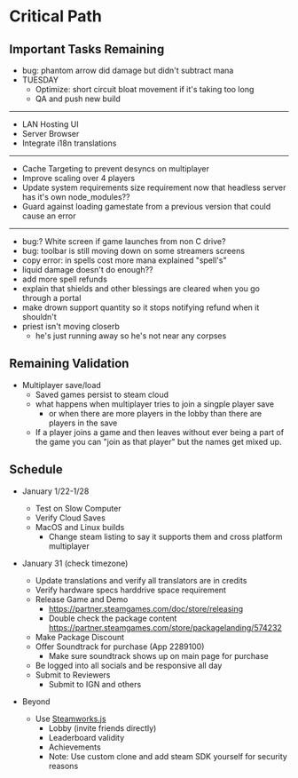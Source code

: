 
# Critical Path
## Important Tasks Remaining
- bug: phantom arrow did damage but didn't subtract mana
- TUESDAY
    - Optimize: short circuit bloat movement if it's taking too long
    - QA and push new build
---
- LAN Hosting UI
- Server Browser
- Integrate i18n translations
---
- Cache Targeting to prevent desyncs on multiplayer
- Improve scaling over 4 players
- Update system requirements size requirement now that headless server has it's own node_modules??
- Guard against loading gamestate from a previous version that could cause an error
---
- bug:? White screen if game launches from non C drive?
- bug: toolbar is still moving down on some streamers screens
- copy error: in spells cost more mana explained "spell\'s"
- liquid damage doesn't do enough??
- add more spell refunds
- explain that shields and other blessings are cleared when you go through a portal
- make drown support quantity so it stops notifying refund when it shouldn't
- priest isn't moving closerb
    - he's just running away so he's not near any corpses


## Remaining Validation
- Multiplayer save/load
    - Saved games persist to steam cloud
    - what happens when multiplayer tries to join a singple player save
        - or when there are more players in the lobby than there are players in the save
    - If a player joins a game and then leaves without ever being a part of the game you can "join as that player" but the names get mixed up.

## Schedule
- January 1/22-1/28
    - Test on Slow Computer
    - Verify Cloud Saves
    - MacOS and Linux builds
        - Change steam listing to say it supports them and cross platform multiplayer
- January 31 (check timezone)
    - Update translations and verify all translators are in credits
    - Verify hardware specs harddrive space requirement
    - Release Game and Demo
        - https://partner.steamgames.com/doc/store/releasing
        - Double check the package content https://partner.steamgames.com/store/packagelanding/574232
    - Make Package Discount
    - Offer Soundtrack for purchase (App 2289100)
        - Make sure soundtrack shows up on main page for purchase
    - Be logged into all socials and be responsive all day
    - Submit to Reviewers
        - Submit to IGN and others

- Beyond
    - Use [Steamworks.js](https://github.com/ceifa/steamworks.js)
        - Lobby (invite friends directly)
        - Leaderboard validity
        - Achievements
        - Note: Use custom clone and add steam SDK yourself for security reasons
